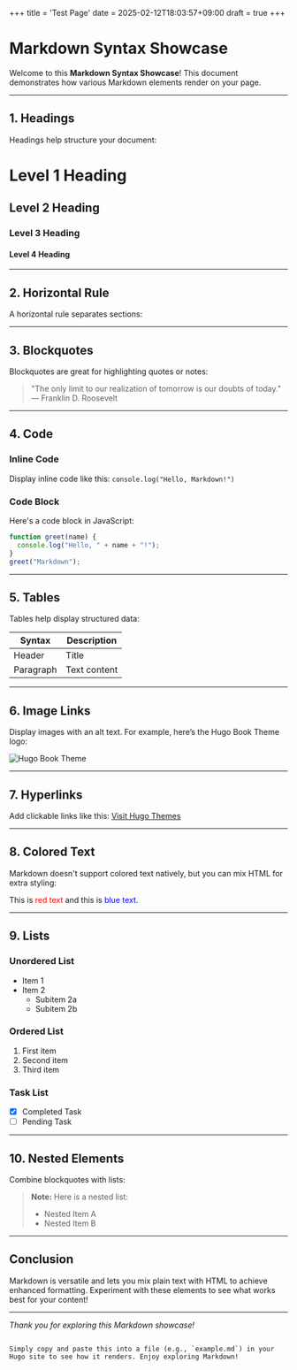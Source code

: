+++
title = 'Test Page'
date = 2025-02-12T18:03:57+09:00
draft = true
+++

# Markdown Syntax Showcase

Welcome to this **Markdown Syntax Showcase**! This document demonstrates how various Markdown elements render on your page.

---

## 1. Headings

Headings help structure your document:

# Level 1 Heading
## Level 2 Heading
### Level 3 Heading
#### Level 4 Heading

---

## 2. Horizontal Rule

A horizontal rule separates sections:

---

## 3. Blockquotes

Blockquotes are great for highlighting quotes or notes:

> "The only limit to our realization of tomorrow is our doubts of today."  
> — Franklin D. Roosevelt

---

## 4. Code

### Inline Code

Display inline code like this: `console.log("Hello, Markdown!")`

### Code Block

Here's a code block in JavaScript:

```javascript
function greet(name) {
  console.log("Hello, " + name + "!");
}
greet("Markdown");
```

---

## 5. Tables

Tables help display structured data:

| Syntax    | Description                |
| --------- | -------------------------- |
| Header    | Title                      |
| Paragraph | Text content               |

---

## 6. Image Links

Display images with an alt text. For example, here’s the Hugo Book Theme logo:

![Hugo Book Theme](https://gohugo.io/images/hugo-logo-wide.svg)

---

## 7. Hyperlinks

Add clickable links like this: [Visit Hugo Themes](https://themes.gohugo.io/)

---

## 8. Colored Text

Markdown doesn't support colored text natively, but you can mix HTML for extra styling:

This is <span style="color: red;">red text</span> and this is <span style="color: blue;">blue text</span>.

---

## 9. Lists

### Unordered List

- Item 1
- Item 2
  - Subitem 2a
  - Subitem 2b

### Ordered List

1. First item
2. Second item
3. Third item

### Task List

- [x] Completed Task
- [ ] Pending Task

---

## 10. Nested Elements

Combine blockquotes with lists:

> **Note:** Here is a nested list:
> - Nested Item A
> - Nested Item B

---

## Conclusion

Markdown is versatile and lets you mix plain text with HTML to achieve enhanced formatting. Experiment with these elements to see what works best for your content!

---

*Thank you for exploring this Markdown showcase!*
```

Simply copy and paste this into a file (e.g., `example.md`) in your Hugo site to see how it renders. Enjoy exploring Markdown!